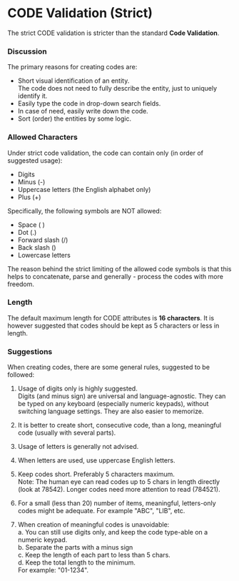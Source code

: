 # CODE Validation (Strict)


The strict CODE validation is stricter than the standard **Code Validation**.

### Discussion
The primary reasons for creating codes are:
- Short visual identification of an entity. <br>
The code does not need to fully describe the entity, just to uniquely identify it.
- Easily type the code in drop-down search fields.
- In case of need, easily write down the code.
- Sort (order) the entities by some logic.

### Allowed Characters
Under strict code validation, the code can contain only (in order of suggested usage):
- Digits
- Minus (-)
- Uppercase letters (the English alphabet only)
- Plus (+)

Specifically, the following symbols are NOT allowed:
- Space ( )
- Dot (.)
- Forward slash (/)
- Back slash (\)
- Lowercase letters

The reason behind the strict limiting of the allowed code symbols is that this helps to concatenate, parse and generally - process the codes with more freedom.

### Length
The default maximum length for CODE attributes is **16 characters**. It is however suggested that codes should be kept as 5 characters or less in length.

### Suggestions
When creating codes, there are some general rules, suggested to be followed:

1. Usage of digits only is highly suggested.<br>
Digits (and minus sign) are universal and language-agnostic. They can be typed on any keyboard (especially numeric keypads), without switching language settings. They are also easier to memorize.

2. It is better to create short, consecutive code, than a long, meaningful code (usually with several parts).

3. Usage of letters is generally not advised.
4. When letters are used, use uppercase English letters.
5. Keep codes short. Preferably 5 characters maximum. <br>
Note: The human eye can read codes up to 5 chars in length directly (look at 78542). Longer codes need more attention to read (784521).
6. For a small (less than 20) number of items, meaningful, letters-only codes might be adequate. For example "ABC", "LIB", etc.
7. When creation of meaningful codes is unavoidable: <br>
        a. You can still use digits only, and keep the code type-able on a numeric keypad.<br>
        b. Separate the parts with a minus sign<br>
        c. Keep the length of each part to less than 5 chars.<br>
        d. Keep the total length to the minimum.<br>
            For example: "01-1234".


